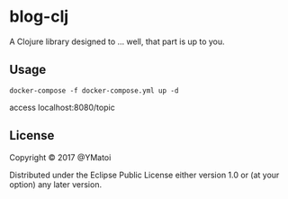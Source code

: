 # blog-clj

A Clojure library designed to ... well, that part is up to you.

## Usage

```
docker-compose -f docker-compose.yml up -d
```

access localhost:8080/topic

## License

Copyright © 2017 @YMatoi

Distributed under the Eclipse Public License either version 1.0 or (at
your option) any later version.
